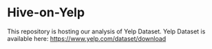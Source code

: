 # Hive-on-Yelp
This repository is hosting our analysis of Yelp Dataset. Yelp Dataset is available here: https://www.yelp.com/dataset/download
